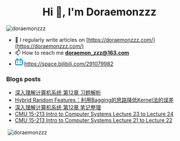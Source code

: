 <!--

### Hi there 👋

**Doraemonzzz/Doraemonzzz** is a ✨ _special_ ✨ repository because its `README.md` (this file) appears on your GitHub profile.

Here are some ideas to get you started:

- 🔭 I’m currently working on ...
- 🌱 I’m currently learning ...
- 👯 I’m looking to collaborate on ...
- 🤔 I’m looking for help with ...
- 💬 Ask me about ...
- 📫 How to reach me: ...
- 😄 Pronouns: ...
- ⚡ Fun fact: ...
-->



<h1 align="center">Hi 👋, I'm Doraemonzzz</h1>
<p align="left"> <img src="https://komarev.com/ghpvc/?username=doraemonzzz&label=Profile%20views&color=0e75b6&style=flat" alt="doraemonzzz" /> </p>

- 📝 I regularly write articles on [https://doraemonzzz.com/](https://doraemonzzz.com/)
- 📫 How to reach me **doraemon_zzz@163.com**
- ![](./bilibili.png) https://space.bilibili.com/291079982

### Blogs posts
<!-- BLOG-POST-LIST:START -->
- [深入理解计算机系统 第12章 习题解析](http://www.doraemonzzz.com/2021/10/25/2021-10-25-%E6%B7%B1%E5%85%A5%E7%90%86%E8%A7%A3%E8%AE%A1%E7%AE%97%E6%9C%BA%E7%B3%BB%E7%BB%9F-%E7%AC%AC12%E7%AB%A0-%E4%B9%A0%E9%A2%98%E8%A7%A3%E6%9E%90/)
- [Hybrid Random Features：利用Bagging的思路降低Kernel法的误差](http://www.doraemonzzz.com/2021/10/24/2021-10-24-Hybrid-Random-Features%EF%BC%9A%E5%88%A9%E7%94%A8Bagging%E7%9A%84%E6%80%9D%E8%B7%AF%E9%99%8D%E4%BD%8EKernel%E6%B3%95%E7%9A%84%E8%AF%AF%E5%B7%AE/)
- [深入理解计算机系统 第12章 笔记整理](http://www.doraemonzzz.com/2021/10/24/2021-10-24-%E6%B7%B1%E5%85%A5%E7%90%86%E8%A7%A3%E8%AE%A1%E7%AE%97%E6%9C%BA%E7%B3%BB%E7%BB%9F-%E7%AC%AC12%E7%AB%A0-%E7%AC%94%E8%AE%B0%E6%95%B4%E7%90%86/)
- [CMU 15-213 Intro to Computer Systems Lecture 23 to Lecture 24](http://www.doraemonzzz.com/2021/10/17/2021-10-17-CMU-15-213-Intro-to-Computer-Systems-Lecture-23-to-Lecture-24/)
- [CMU 15-213 Intro to Computer Systems Lecture 21 to Lecture 22](http://www.doraemonzzz.com/2021/10/16/2021-10-16-CMU-15-213-Intro-to-Computer-Systems-Lecture-21-to-Lecture-22/)
<!-- BLOG-POST-LIST:END -->

<p>&nbsp;<img align="center" src="https://github-readme-stats.vercel.app/api?username=doraemonzzz&show_icons=true&locale=en" alt="doraemonzzz" /></p>